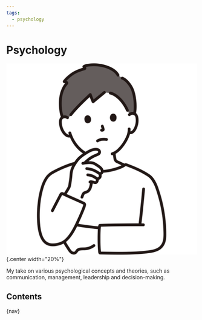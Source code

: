 ```yaml
---
tags:
  - psychology
---
```


# Psychology

![](img/logo.svg){.center width="20%"}

My take on various psychological concepts and theories, such as communication, management, leadership and decision-making.

## Contents

{nav}
